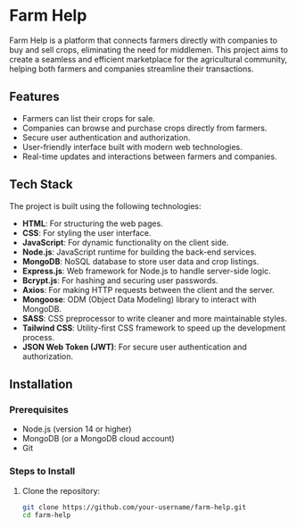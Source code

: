 # Farm Help

Farm Help is a platform that connects farmers directly with companies to buy and sell crops, eliminating the need for middlemen. This project aims to create a seamless and efficient marketplace for the agricultural community, helping both farmers and companies streamline their transactions.

## Features

- Farmers can list their crops for sale.
- Companies can browse and purchase crops directly from farmers.
- Secure user authentication and authorization.
- User-friendly interface built with modern web technologies.
- Real-time updates and interactions between farmers and companies.

## Tech Stack

The project is built using the following technologies:

- **HTML**: For structuring the web pages.
- **CSS**: For styling the user interface.
- **JavaScript**: For dynamic functionality on the client side.
- **Node.js**: JavaScript runtime for building the back-end services.
- **MongoDB**: NoSQL database to store user data and crop listings.
- **Express.js**: Web framework for Node.js to handle server-side logic.
- **Bcrypt.js**: For hashing and securing user passwords.
- **Axios**: For making HTTP requests between the client and the server.
- **Mongoose**: ODM (Object Data Modeling) library to interact with MongoDB.
- **SASS**: CSS preprocessor to write cleaner and more maintainable styles.
- **Tailwind CSS**: Utility-first CSS framework to speed up the development process.
- **JSON Web Token (JWT)**: For secure user authentication and authorization.

## Installation

### Prerequisites

- Node.js (version 14 or higher)
- MongoDB (or a MongoDB cloud account)
- Git

### Steps to Install

1. Clone the repository:
   ```bash
   git clone https://github.com/your-username/farm-help.git
   cd farm-help
